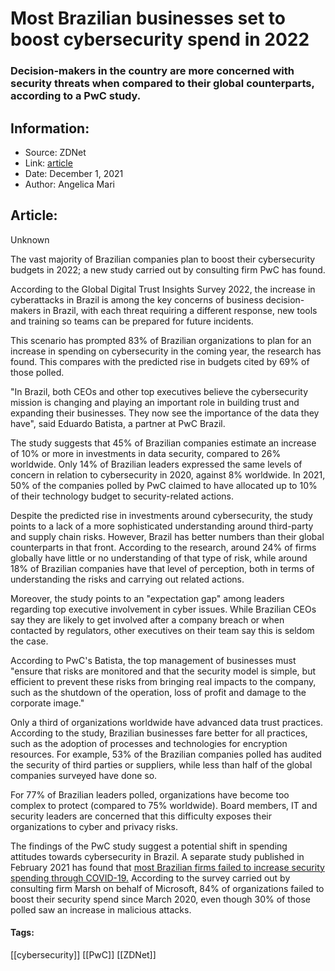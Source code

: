 # Most Brazilian businesses set to boost cybersecurity spend in 2022
### Decision-makers in the country are more concerned with security threats when compared to their global counterparts, according to a PwC study.

## Information:
+ Source: ZDNet
+ Link: [article](https://www.zdnet.com/article/most-brazilian-businesses-set-to-boost-cybersecurity-spend-in-2022/)
+ Date: December 1, 2021
+ Author: Angelica Mari


## Article:
Unknown

The vast majority of Brazilian companies plan to boost their cybersecurity budgets in 2022; a new study carried out by consulting firm PwC has found. 


According to the Global Digital Trust Insights Survey 2022, the increase in cyberattacks in Brazil is among the key concerns of business decision-makers in Brazil, with each threat requiring a different response, new tools and training so teams can be prepared for future incidents. 

This scenario has prompted 83% of Brazilian organizations to plan for an increase in spending on cybersecurity in the coming year, the research has found. This compares with the predicted rise in budgets cited by 69% of those polled. 

"In Brazil, both CEOs and other top executives believe the cybersecurity mission is changing and playing an important role in building trust and expanding their businesses. They now see the importance of the data they have", said Eduardo Batista, a partner at PwC Brazil.

The study suggests that 45% of Brazilian companies estimate an increase of 10% or more in investments in data security, compared to 26% worldwide. Only 14% of Brazilian leaders expressed the same levels of concern in relation to cybersecurity in 2020, against 8% worldwide. In 2021, 50% of the companies polled by PwC claimed to have allocated up to 10% of their technology budget to security-related actions.

Despite the predicted rise in investments around cybersecurity, the study points to a lack of a more sophisticated understanding around third-party and supply chain risks. However, Brazil has better numbers than their global counterparts in that front. According to the research, around 24% of firms globally have little or no understanding of that type of risk, while around 18% of Brazilian companies have that level of perception, both in terms of understanding the risks and carrying out related actions.

Moreover, the study points to an "expectation gap" among leaders regarding top executive involvement in cyber issues. While Brazilian CEOs say they are likely to get involved after a company breach or when contacted by regulators, other executives on their team say this is seldom the case. 






According to PwC's Batista, the top management of businesses must "ensure that risks are monitored and that the security model is simple, but efficient to prevent these risks from bringing real impacts to the company, such as the shutdown of the operation, loss of profit and damage to the corporate image."

Only a third of organizations worldwide have advanced data trust practices. According to the study, Brazilian businesses fare better for all practices, such as the adoption of processes and technologies for encryption resources. For example, 53% of the Brazilian companies polled has audited the security of third parties or suppliers, while less than half of the global companies surveyed have done so. 

For 77% of Brazilian leaders polled, organizations have become too complex to protect (compared to 75% worldwide). Board members, IT and security leaders are concerned that this difficulty exposes their organizations to cyber and privacy risks. 

The findings of the PwC study suggest a potential shift in spending attitudes towards cybersecurity in Brazil. A separate study published in February 2021 has found that [most Brazilian firms failed to increase security spending through COVID-19.](https://www.zdnet.com/article/brazilian-firms-fail-to-increase-security-spend-through-covid-19/) According to the survey carried out by consulting firm Marsh on behalf of Microsoft, 84% of organizations failed to boost their security spend since March 2020, even though 30% of those polled saw an increase in malicious attacks. 





#### Tags:
[[cybersecurity]] [[PwC]] [[ZDNet]]
